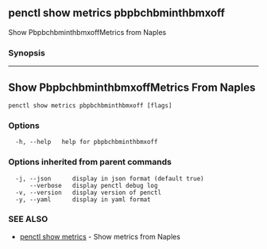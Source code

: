 ## penctl show metrics pbpbchbminthbmxoff

Show PbpbchbminthbmxoffMetrics from Naples

### Synopsis



---------------------------------
 Show PbpbchbminthbmxoffMetrics From Naples 
---------------------------------


```
penctl show metrics pbpbchbminthbmxoff [flags]
```

### Options

```
  -h, --help   help for pbpbchbminthbmxoff
```

### Options inherited from parent commands

```
  -j, --json      display in json format (default true)
      --verbose   display penctl debug log
  -v, --version   display version of penctl
  -y, --yaml      display in yaml format
```

### SEE ALSO
* [penctl show metrics](penctl_show_metrics.md)	 - Show metrics from Naples

